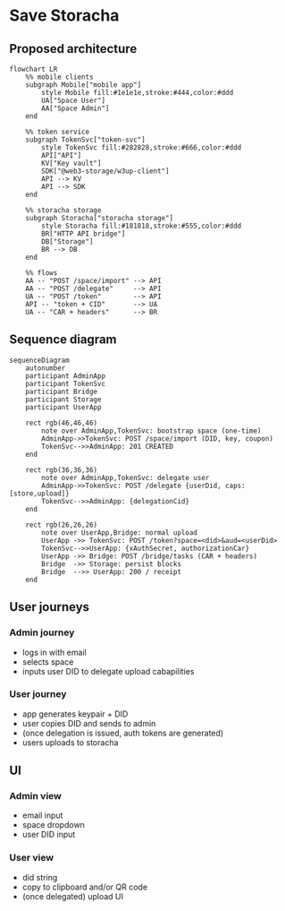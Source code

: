 # Save Storacha

## Proposed architecture

```mermaid
flowchart LR
    %% mobile clients
    subgraph Mobile["mobile app"]
        style Mobile fill:#1e1e1e,stroke:#444,color:#ddd
        UA["Space User"]
        AA["Space Admin"]
    end

    %% token service
    subgraph TokenSvc["token-svc"]
        style TokenSvc fill:#282828,stroke:#666,color:#ddd
        API["API"]
        KV["Key vault"]
        SDK["@web3-storage/w3up-client"]
        API --> KV
        API --> SDK
    end

    %% storacha storage
    subgraph Storacha["storacha storage"]
        style Storacha fill:#181818,stroke:#555,color:#ddd
        BR["HTTP API bridge"]
        DB["Storage"]
        BR --> DB
    end

    %% flows
    AA -- "POST /space/import" --> API
    AA -- "POST /delegate"     --> API
    UA -- "POST /token"        --> API
    API -- "token + CID"       --> UA
    UA -- "CAR + headers"      --> BR
```

## Sequence diagram
```mermaid
sequenceDiagram
    autonumber
    participant AdminApp
    participant TokenSvc
    participant Bridge
    participant Storage
    participant UserApp

    rect rgb(46,46,46)
        note over AdminApp,TokenSvc: bootstrap space (one-time)
        AdminApp->>TokenSvc: POST /space/import (DID, key, coupon)
        TokenSvc-->>AdminApp: 201 CREATED
    end

    rect rgb(36,36,36)
        note over AdminApp,TokenSvc: delegate user
        AdminApp->>TokenSvc: POST /delegate {userDid, caps:[store,upload]}
        TokenSvc-->>AdminApp: {delegationCid}
    end

    rect rgb(26,26,26)
        note over UserApp,Bridge: normal upload
        UserApp ->> TokenSvc: POST /token?space=<did>&aud=<userDid>
        TokenSvc-->>UserApp: {xAuthSecret, authorizationCar}
        UserApp ->> Bridge: POST /bridge/tasks (CAR + headers)
        Bridge  ->> Storage: persist blocks
        Bridge  -->> UserApp: 200 / receipt
    end
```

## User journeys

### Admin journey

- logs in with email
- selects space
- inputs user DID to delegate upload cabapilities

### User journey
- app generates keypair + DID
- user copies DID and sends to admin
- (once delegation is issued, auth tokens are generated)
- users uploads to storacha

## UI

### Admin view

- email input
- space dropdown
- user DID input

### User view

- did string
- copy to clipboard and/or QR code
- (once delegated) upload UI
